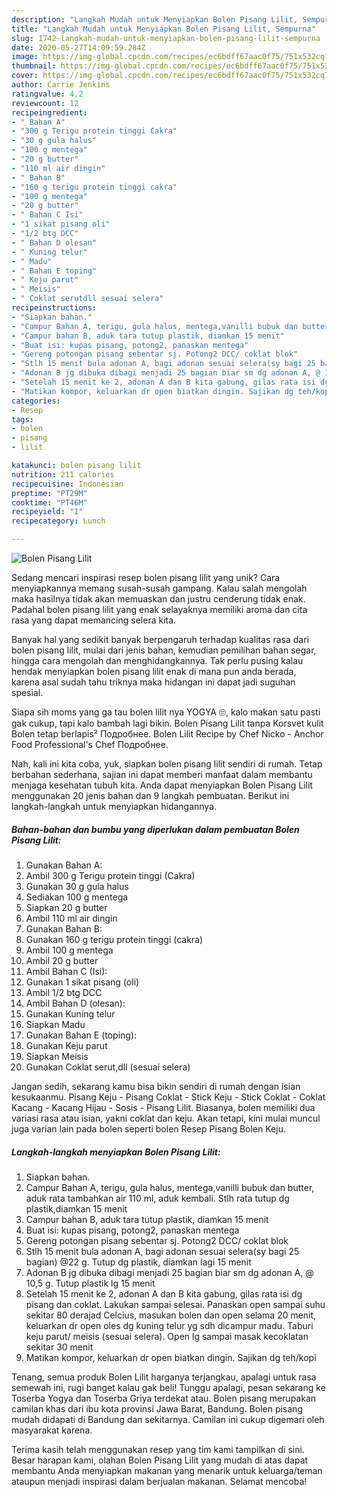 ```yaml
---
description: "Langkah Mudah untuk Menyiapkan Bolen Pisang Lilit, Sempurna"
title: "Langkah Mudah untuk Menyiapkan Bolen Pisang Lilit, Sempurna"
slug: 1742-langkah-mudah-untuk-menyiapkan-bolen-pisang-lilit-sempurna
date: 2020-05-27T14:09:59.284Z
image: https://img-global.cpcdn.com/recipes/ec6bdff67aac0f75/751x532cq70/bolen-pisang-lilit-foto-resep-utama.jpg
thumbnail: https://img-global.cpcdn.com/recipes/ec6bdff67aac0f75/751x532cq70/bolen-pisang-lilit-foto-resep-utama.jpg
cover: https://img-global.cpcdn.com/recipes/ec6bdff67aac0f75/751x532cq70/bolen-pisang-lilit-foto-resep-utama.jpg
author: Carrie Jenkins
ratingvalue: 4.2
reviewcount: 12
recipeingredient:
- " Bahan A"
- "300 g Terigu protein tinggi Cakra"
- "30 g gula halus"
- "100 g mentega"
- "20 g butter"
- "110 ml air dingin"
- " Bahan B"
- "160 g terigu protein tinggi cakra"
- "100 g mentega"
- "20 g butter"
- " Bahan C Isi"
- "1 sikat pisang oli"
- "1/2 btg DCC"
- " Bahan D olesan"
- " Kuning telur"
- " Madu"
- " Bahan E toping"
- " Keju parut"
- " Meisis"
- " Coklat serutdll sesuai selera"
recipeinstructions:
- "Siapkan bahan."
- "Campur Bahan A, terigu, gula halus, mentega,vanilli bubuk dan butter, aduk rata tambahkan air 110 ml, aduk kembali. Stlh rata tutup dg plastik,diamkan 15 menit"
- "Campur bahan B, aduk tara tutup plastik, diamkan 15 menit"
- "Buat isi: kupas pisang, potong2, panaskan mentega"
- "Gereng potongan pisang sebentar sj. Potong2 DCC/ coklat blok"
- "Stlh 15 menit bula adonan A, bagi adonan sesuai selera(sy bagi 25 bagian) @22 g. Tutup dg plastik, diamkan lagi 15 menit"
- "Adonan B jg dibuka dibagi menjadi 25 bagian biar sm dg adonan A, @ 10,5 g. Tutup plastik lg 15 menit"
- "Setelah 15 menit ke 2, adonan A dan B kita gabung, gilas rata isi dg pisang dan coklat. Lakukan sampai selesai. Panaskan open sampai suhu sekitar 80 derajad Celcius, masukan bolen dan open selama 20 menit, keluarkan dr open oles dg kuning telur yg sdh dicampur madu. Taburi keju parut/ meisis (sesuai selera). Open lg sampai masak kecoklatan sekitar 30 menit"
- "Matikan kompor, keluarkan dr open biatkan dingin. Sajikan dg teh/kopi"
categories:
- Resep
tags:
- bolen
- pisang
- lilit

katakunci: bolen pisang lilit 
nutrition: 211 calories
recipecuisine: Indonesian
preptime: "PT29M"
cooktime: "PT46M"
recipeyield: "1"
recipecategory: Lunch

---
```



![Bolen Pisang Lilit](https://img-global.cpcdn.com/recipes/ec6bdff67aac0f75/751x532cq70/bolen-pisang-lilit-foto-resep-utama.jpg)

Sedang mencari inspirasi resep bolen pisang lilit yang unik? Cara menyiapkannya memang susah-susah gampang. Kalau salah mengolah maka hasilnya tidak akan memuaskan dan justru cenderung tidak enak. Padahal bolen pisang lilit yang enak selayaknya memiliki aroma dan cita rasa yang dapat memancing selera kita.

Banyak hal yang sedikit banyak berpengaruh terhadap kualitas rasa dari bolen pisang lilit, mulai dari jenis bahan, kemudian pemilihan bahan segar, hingga cara mengolah dan menghidangkannya. Tak perlu pusing kalau hendak menyiapkan bolen pisang lilit enak di mana pun anda berada, karena asal sudah tahu triknya maka hidangan ini dapat jadi suguhan spesial.

Siapa sih moms yang ga tau bolen lilit nya YOGYA 🙄, kalo makan satu pasti gak cukup, tapi kalo bambah lagi bikin. Bolen Pisang Lilit tanpa Korsvet kulit Bolen tetap berlapis² Подробнее. Bolen Lilit Recipe by Chef Nicko - Anchor Food Professional&#39;s Chef Подробнее.


Nah, kali ini kita coba, yuk, siapkan bolen pisang lilit sendiri di rumah. Tetap berbahan sederhana, sajian ini dapat memberi manfaat dalam membantu menjaga kesehatan tubuh kita. Anda dapat menyiapkan Bolen Pisang Lilit menggunakan 20 jenis bahan dan 9 langkah pembuatan. Berikut ini langkah-langkah untuk menyiapkan hidangannya.

<!--inarticleads1-->

##### Bahan-bahan dan bumbu yang diperlukan dalam pembuatan Bolen Pisang Lilit:

1. Gunakan  Bahan A:
1. Ambil 300 g Terigu protein tinggi (Cakra)
1. Gunakan 30 g gula halus
1. Sediakan 100 g mentega
1. Siapkan 20 g butter
1. Ambil 110 ml air dingin
1. Gunakan  Bahan B:
1. Gunakan 160 g terigu protein tinggi (cakra)
1. Ambil 100 g mentega
1. Ambil 20 g butter
1. Ambil  Bahan C (Isi):
1. Gunakan 1 sikat pisang (oli)
1. Ambil 1/2 btg DCC
1. Ambil  Bahan D (olesan):
1. Gunakan  Kuning telur
1. Siapkan  Madu
1. Gunakan  Bahan E (toping):
1. Gunakan  Keju parut
1. Siapkan  Meisis
1. Gunakan  Coklat serut,dll (sesuai selera)


Jangan sedih, sekarang kamu bisa bikin sendiri di rumah dengan isian kesukaanmu. Pisang Keju - Pisang Coklat - Stick Keju - Stick Coklat - Coklat Kacang - Kacang Hijau - Sosis - Pisang Lilit. Biasanya, bolen memiliki dua variasi rasa atau isian, yakni coklat dan keju. Akan tetapi, kini mulai muncul juga varian lain pada bolen seperti bolen Resep Pisang Bolen Keju. 

<!--inarticleads2-->

##### Langkah-langkah menyiapkan Bolen Pisang Lilit:

1. Siapkan bahan.
1. Campur Bahan A, terigu, gula halus, mentega,vanilli bubuk dan butter, aduk rata tambahkan air 110 ml, aduk kembali. Stlh rata tutup dg plastik,diamkan 15 menit
1. Campur bahan B, aduk tara tutup plastik, diamkan 15 menit
1. Buat isi: kupas pisang, potong2, panaskan mentega
1. Gereng potongan pisang sebentar sj. Potong2 DCC/ coklat blok
1. Stlh 15 menit bula adonan A, bagi adonan sesuai selera(sy bagi 25 bagian) @22 g. Tutup dg plastik, diamkan lagi 15 menit
1. Adonan B jg dibuka dibagi menjadi 25 bagian biar sm dg adonan A, @ 10,5 g. Tutup plastik lg 15 menit
1. Setelah 15 menit ke 2, adonan A dan B kita gabung, gilas rata isi dg pisang dan coklat. Lakukan sampai selesai. Panaskan open sampai suhu sekitar 80 derajad Celcius, masukan bolen dan open selama 20 menit, keluarkan dr open oles dg kuning telur yg sdh dicampur madu. Taburi keju parut/ meisis (sesuai selera). Open lg sampai masak kecoklatan sekitar 30 menit
1. Matikan kompor, keluarkan dr open biatkan dingin. Sajikan dg teh/kopi


Tenang, semua produk Bolen Lilit harganya terjangkau, apalagi untuk rasa semewah ini, rugi banget kalau gak beli! Tunggu apalagi, pesan sekarang ke Toserba Yogya dan Toserba Griya terdekat atau. Bolen pisang merupakan camilan khas dari ibu kota provinsi Jawa Barat, Bandung. Bolen pisang mudah didapati di Bandung dan sekitarnya. Camilan ini cukup digemari oleh masyarakat karena. 

Terima kasih telah menggunakan resep yang tim kami tampilkan di sini. Besar harapan kami, olahan Bolen Pisang Lilit yang mudah di atas dapat membantu Anda menyiapkan makanan yang menarik untuk keluarga/teman ataupun menjadi inspirasi dalam berjualan makanan. Selamat mencoba!
